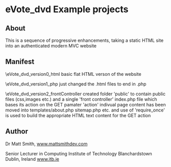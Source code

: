 eVote_dvd Example projects
===========================

About
-------------------------------------------------------
This is a sequence of progressive enhancements, taking a static HTML site
into an authenticated modern MVC website


Manifest
-------------------------------------------------------
\eVote_dvd_version0_html
basic flat HTML verson of the website

\eVote_dvd_version1_php
just changed the .html files to end in .php

\eVote_dvd_version2_frontController
created folder 'public' to contain public files (css,images etc.) 
and a single 'front controller' index.php file
which bases its action on the GET pamater 'action'
indivual page content has been moved into templates/about.php sitemap.php etc.
and use of 'require_once' is used to build the appropriate HTML text content for the GET action


Author
-------------------------------------------------------

Dr Matt Smith,
www.mattsmithdev.com

Senior Lecturer in Computing
Institute of Technology Blanchardstown
Dublin, Ireland
www.itb.ie
